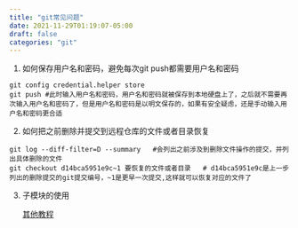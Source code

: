 ```yaml
---
title: "git常见问题"
date: 2021-11-29T01:19:07-05:00
draft: false
categories: "git"
---
```


1. 如何保存用户名和密码，避免每次git push都需要用户名和密码
```
git config credential.helper store
git push #此时输入用户名和密码，用户名和密码就被保存到本地硬盘上了，之后就不需要再次输入用户名和密码了，但是用户名和密码是以明文保存的，如果有安全疑虑，还是手动输入用户名和密码更合适
```


2. 如何把之前删除并提交到远程仓库的文件或者目录恢复
```
git log --diff-filter=D --summary   #会列出之前涉及到删除文件操作的提交，并列出具体删除的文件
git checkout d14bca5951e9c~1 要恢复的文件或者目录   # d14bca5951e9c是上一步列出的删除提交的git提交编号，~1是更早一次提交,这样就可以恢复对应的文件了
```

3. 子模块的使用

    [其他教程](https://www.vogella.com/tutorials/GitSubmodules/article.html)

    
